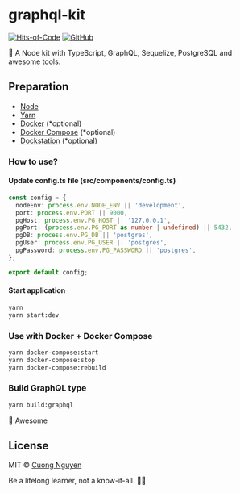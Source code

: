 # graphql-kit

[![Hits-of-Code](https://hitsofcode.com/github/103cuong/graphql-kit)](https://hitsofcode.com/view/github/103cuong/graphql-kit)
[![GitHub](https://img.shields.io/github/license/103cuong/graphql-kit.svg)](https://github.com/103cuong/graphql-kit/blob/master/LICENSE)

🍣 A Node kit with TypeScript, GraphQL, Sequelize, PostgreSQL and awesome tools.

## Preparation

- [Node](https://nodejs.org/en/)
- [Yarn](https://yarnpkg.com/)
- [Docker](https://www.docker.com/) (*optional)
- [Docker Compose](https://docs.docker.com/compose/) (*optional)
- [Dockstation](https://dockstation.io/) (*optional)

### How to use?

#### Update config.ts file (src/components/config.ts)

```typescript
const config = {
  nodeEnv: process.env.NODE_ENV || 'development',
  port: process.env.PORT || 9000,
  pgHost: process.env.PG_HOST || '127.0.0.1',
  pgPort: (process.env.PG_PORT as number | undefined) || 5432,
  pgDB: process.env.PG_DB || 'postgres',
  pgUser: process.env.PG_USER || 'postgres',
  pgPassword: process.env.PG_PASSWORD || 'postgres',
};

export default config;
```

#### Start application

```sh
yarn
yarn start:dev
```

### Use with Docker + Docker Compose

```sh
yarn docker-compose:start
yarn docker-compose:stop
yarn docker-compose:rebuild
```

### Build GraphQL type

```sh
yarn build:graphql
```

🙌 Awesome

## License

MIT © [Cuong Nguyen](https://www.linkedin.com/in/cuong9/)


<!-- INSPIRATIONAL_QUOTE_START -->
Be a lifelong learner, not a know-it-all.
🧑‍💻
<!-- INSPIRATIONAL_QUOTE_END -->
